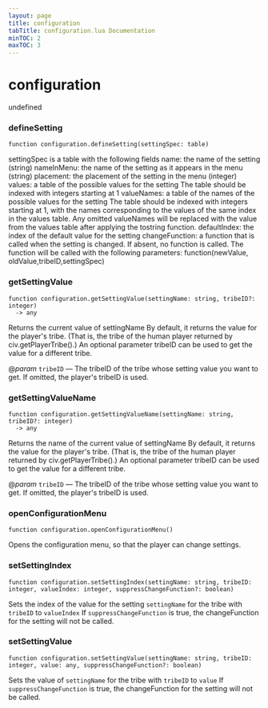 ```yaml
---
layout: page
title: configuration
tabTitle: configuration.lua Documentation
minTOC: 2
maxTOC: 3
---
```


# configuration

undefined



### defineSetting
```
function configuration.defineSetting(settingSpec: table)
```
 settingSpec is a table with the following fields
      name: the name of the setting (string)
      nameInMenu: the name of the setting as it appears in the menu (string)
      placement: the placement of the setting in the menu (integer)
      values: a table of the possible values for the setting
          The table should be indexed with integers starting at 1
      valueNames: a table of the names of the possible values for the setting
          The table should be indexed with integers starting at 1, 
          with the names corresponding to the values of the same 
          index in the values table.  Any omitted valueNames will 
          be replaced with the value from the values table after 
          applying the tostring function.
      defaultIndex: the index of the default value for the setting
      changeFunction: a function that is called when the setting 
          is changed.  If absent, no function is called.
          The function will be called with the following parameters:
          function(newValue, oldValue,tribeID,settingSpec)
          



### getSettingValue
```
function configuration.getSettingValue(settingName: string, tribeID?: integer)
  -> any
```
Returns the current value of settingName
By default, it returns the value for the player's tribe. (That is, the tribe of the human player returned by civ.getPlayerTribe().)
An optional parameter tribeID can be used to get the value for a different tribe.

@*param* `tribeID` — The tribeID of the tribe whose setting value you want to get.  If omitted, the player's tribeID is used.



### getSettingValueName
```
function configuration.getSettingValueName(settingName: string, tribeID?: integer)
  -> any
```
Returns the name of the current value of settingName
By default, it returns the value for the player's tribe. (That is, the tribe of the human player returned by civ.getPlayerTribe().)
An optional parameter tribeID can be used to get the value for a different tribe.

@*param* `tribeID` — The tribeID of the tribe whose setting value you want to get.  If omitted, the player's tribeID is used.



### openConfigurationMenu
```
function configuration.openConfigurationMenu()
```
Opens the configuration menu, so that the player can change settings.



### setSettingIndex
```
function configuration.setSettingIndex(settingName: string, tribeID: integer, valueIndex: integer, suppressChangeFunction?: boolean)
```
Sets the index of the value for the setting `settingName` for the tribe with `tribeID` to `valueIndex`
If `suppressChangeFunction` is true, the changeFunction for the setting will not be called.



### setSettingValue
```
function configuration.setSettingValue(settingName: string, tribeID: integer, value: any, suppressChangeFunction?: boolean)
```
Sets the value of `settingName` for the tribe with `tribeID` to `value`
If `suppressChangeFunction` is true, the changeFunction for the setting will not be called.





